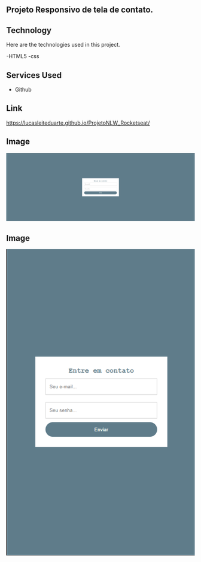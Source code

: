 ## Projeto Responsivo de tela de contato.

## Technology 

Here are the technologies used in this project.

-HTML5
-css

## Services Used

* Github

## Link

https://lucasleiteduarte.github.io/ProjetoNLW_Rocketseat/

## Image
![Home](https://github.com/LucasLeiteDuarte/Responsive_Contact_Form/blob/main/img/Captura%20de%20tela_20221227_125951.png?raw=true)
## Image
![Home](https://github.com/LucasLeiteDuarte/Responsive_Contact_Form/blob/main/img/Captura%20de%20tela_20221227_130024.png?raw=true)
